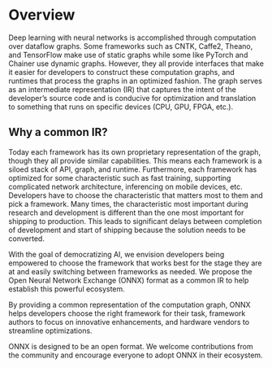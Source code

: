 Overview
========

Deep learning with neural networks is accomplished through computation
over dataflow graphs. Some frameworks such as CNTK, Caffe2, Theano, and
TensorFlow make use of static graphs while some like PyTorch and Chainer
use dynamic graphs. However, they all provide interfaces that make it
easier for developers to construct these computation graphs, and
runtimes that process the graphs in an optimized fashion. The graph
serves as an intermediate representation (IR) that captures the intent
of the developer’s source code and is conducive for optimization and
translation to something that runs on specific devices (CPU, GPU, FPGA,
etc.).

Why a common IR?
----------------

Today each framework has its own proprietary representation of the
graph, though they all provide similar capabilities. This means each
framework is a siloed stack of API, graph, and runtime. Furthermore,
each framework has optimized for some characteristic such as fast
training, supporting complicated network architecture, inferencing
on mobile devices, etc. Developers have to choose the characteristic
that matters most to them and pick a framework. Many times, the
characteristic most important during research and development is
different than the one most important for shipping to production.
This leads to significant delays between completion of development
and start of shipping because the solution needs to be converted.

With the goal of democratizing AI, we envision developers being
empowered to choose the framework that works best for the stage they
are at and easily switching between frameworks as needed. We propose
the Open Neural Network Exchange (ONNX) format as a common IR to help
establish this powerful ecosystem.

By providing a common representation of the computation graph, ONNX
helps developers choose the right framework for their task, framework
authors to focus on innovative enhancements, and hardware vendors to
streamline optimizations.

ONNX is designed to be an open format. We welcome contributions from the community and encourage everyone to adopt ONNX in their ecosystem.

